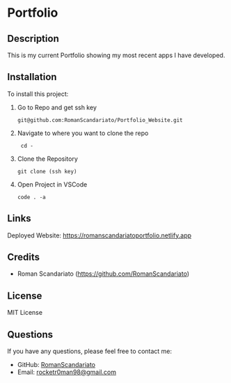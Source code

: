 # Portfolio

## Description

This is my current Portfolio showing my most recent apps I have developed. 

## Installation

To install this project:

1. Go to Repo and get ssh key
   
       git@github.com:RomanScandariato/Portfolio_Website.git

3. Navigate to where you want to clone the repo

        cd -

4. Clone the Repository

       git clone (ssh key)

6. Open Project in VSCode 

       code . -a 

## Links

Deployed Website: https://romanscandariatoportfolio.netlify.app

## Credits

- Roman Scandariato (https://github.com/RomanScandariato)

## License

MIT License

## Questions
If you have any questions, please feel free to contact me:
- GitHub: [RomanScandariato](https://github.com/RomanScandariato)
- Email: rocketr0man98@gmail.com